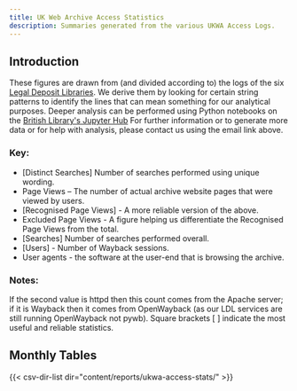 ```yaml
---
title: UK Web Archive Access Statistics
description: Summaries generated from the various UKWA Access Logs.
---
```


## Introduction

These figures are drawn from (and divided according to) the logs of the six [Legal Deposit Libraries](https://www.nls.uk/guides/publishers/legal-deposit-libraries). 
We derive them by looking for certain string patterns to identify the lines that can mean something for our analytical purposes.
Deeper analysis can be performed using Python notebooks on the [British Library's Jupyter Hub](https://jupyter.wa.bl.uk/)
For further information or to generate more data or for help with analysis, please contact us using the email link above.

### Key:

* [Distinct Searches] Number of searches performed using unique wording.
* Page Views – The number of actual archive website pages that were viewed by users.
* [Recognised Page Views] - A more reliable version of the above.
* Excluded Page Views - A figure helping us differentiate the Recognised Page Views from the total.
* [Searches] Number of searches performed overall.
* [Users] - Number of Wayback sessions.
* User agents - the software at the user-end that is browsing the archive.


### Notes:

If the second value is httpd then this count comes from the Apache server; if it is Wayback then it comes from OpenWayback (as our LDL services are still running OpenWayback not pywb).
Square brackets [ ] indicate the most useful and reliable statistics.


## Monthly Tables

{{< csv-dir-list dir="content/reports/ukwa-access-stats/" >}}


